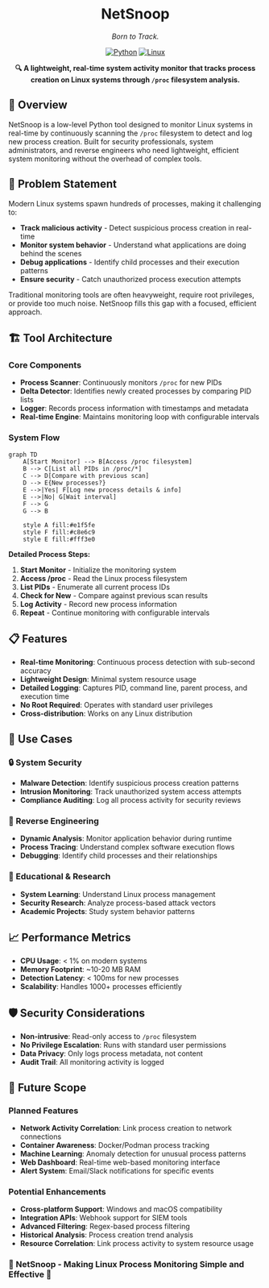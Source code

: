 <h1 align="center">NetSnoop</h1>
<p align="center"><em>Born to Track.</em></p>


<div align="center">
    
[![Python](https://img.shields.io/badge/Python-3.7+-blue.svg)](https://python.org)
[![Linux](https://img.shields.io/badge/Platform-Linux-green.svg)](https://linux.org)


**🔍 A lightweight, real-time system activity monitor that tracks process creation on Linux systems through `/proc` filesystem analysis.**

</div>



## 🚀 Overview

NetSnoop is a low-level Python tool designed to monitor Linux systems in real-time by continuously scanning the `/proc` filesystem to detect and log new process creation. Built for security professionals, system administrators, and reverse engineers who need lightweight, efficient system monitoring without the overhead of complex tools.



## 🎯 Problem Statement

Modern Linux systems spawn hundreds of processes, making it challenging to:
- **Track malicious activity** - Detect suspicious process creation in real-time
- **Monitor system behavior** - Understand what applications are doing behind the scenes  
- **Debug applications** - Identify child processes and their execution patterns
- **Ensure security** - Catch unauthorized process execution attempts

Traditional monitoring tools are often heavyweight, require root privileges, or provide too much noise. NetSnoop fills this gap with a focused, efficient approach.



## 🏗️ Tool Architecture

### Core Components
- **Process Scanner**: Continuously monitors `/proc` for new PIDs
- **Delta Detector**: Identifies newly created processes by comparing PID lists
- **Logger**: Records process information with timestamps and metadata
- **Real-time Engine**: Maintains monitoring loop with configurable intervals

### System Flow

```mermaid
graph TD
    A[Start Monitor] --> B[Access /proc filesystem]
    B --> C[List all PIDs in /proc/*]
    C --> D[Compare with previous scan]
    D --> E{New processes?}
    E -->|Yes| F[Log new process details & info]
    E -->|No| G[Wait interval]
    F --> G
    G --> B
    
    style A fill:#e1f5fe
    style F fill:#c8e6c9
    style E fill:#fff3e0
```

**Detailed Process Steps:**
1. **Start Monitor** - Initialize the monitoring system
2. **Access /proc** - Read the Linux process filesystem  
3. **List PIDs** - Enumerate all current process IDs
4. **Check for New** - Compare against previous scan results
5. **Log Activity** - Record new process information
6. **Repeat** - Continue monitoring with configurable intervals



## 📋 Features

- **Real-time Monitoring**: Continuous process detection with sub-second accuracy
- **Lightweight Design**: Minimal system resource usage
- **Detailed Logging**: Captures PID, command line, parent process, and execution time
- **No Root Required**: Operates with standard user privileges
- **Cross-distribution**: Works on any Linux distribution



## 🎯 Use Cases

### 🔒 System Security
- **Malware Detection**: Identify suspicious process creation patterns
- **Intrusion Monitoring**: Track unauthorized system access attempts
- **Compliance Auditing**: Log all process activity for security reviews

### 🔧 Reverse Engineering
- **Dynamic Analysis**: Monitor application behavior during runtime
- **Process Tracing**: Understand complex software execution flows
- **Debugging**: Identify child processes and their relationships

### 🏫 Educational & Research
- **System Learning**: Understand Linux process management
- **Security Research**: Analyze process-based attack vectors
- **Academic Projects**: Study system behavior patterns

  


## 📈 Performance Metrics

- **CPU Usage**: < 1% on modern systems
- **Memory Footprint**: ~10-20 MB RAM
- **Detection Latency**: < 100ms for new processes
- **Scalability**: Handles 1000+ processes efficiently



## 🛡️ Security Considerations

- **Non-intrusive**: Read-only access to `/proc` filesystem
- **No Privilege Escalation**: Runs with standard user permissions
- **Data Privacy**: Only logs process metadata, not content
- **Audit Trail**: All monitoring activity is logged



## 🔮 Future Scope

### Planned Features
- **Network Activity Correlation**: Link process creation to network connections
- **Container Awareness**: Docker/Podman process tracking
- **Machine Learning**: Anomaly detection for unusual process patterns
- **Web Dashboard**: Real-time web-based monitoring interface
- **Alert System**: Email/Slack notifications for specific events

### Potential Enhancements
- **Cross-platform Support**: Windows and macOS compatibility
- **Integration APIs**: Webhook support for SIEM tools
- **Advanced Filtering**: Regex-based process filtering
- **Historical Analysis**: Process creation trend analysis
- **Resource Correlation**: Link process activity to system resource usage



### 🌟 NetSnoop - Making Linux Process Monitoring Simple and Effective 🌟


</div>
